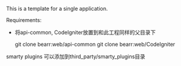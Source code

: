 This is a template for a single application.

Requirements:

* 将api-common, CodeIgniter放置到和此工程同样的父目录下

	git clone bearr:web/api-common
	git clone bearr:web/CodeIgniter

smarty plugins 可以添加到third_party/smarty_plugins目录
